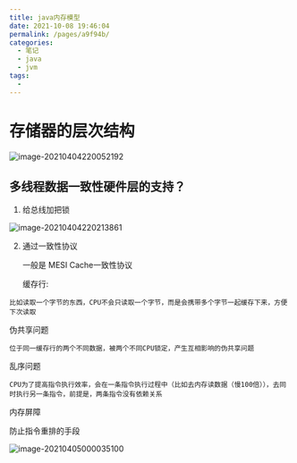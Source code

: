 ```yaml
---
title: java内存模型
date: 2021-10-08 19:46:04
permalink: /pages/a9f94b/
categories:
  - 笔记
  - java
  - jvm
tags:
  - 
---
```



# 存储器的层次结构

![image-20210404220052192](https://gitee.com/zxqzhuzhu/imgs/raw/master/image-20210404220052192.png)



## 多线程数据一致性硬件层的支持？

1. 给总线加把锁

![image-20210404220213861](https://gitee.com/zxqzhuzhu/imgs/raw/master/image-20210404220213861.png)

2. 通过一致性协议

   一般是 MESI Cache一致性协议

   

   

   

   缓存行:

```
比如读取一个字节的东西，CPU不会只读取一个字节，而是会携带多个字节一起缓存下来，方便下次读取
```



伪共享问题

```
位于同一缓存行的两个不同数据，被两个不同CPU锁定，产生互相影响的伪共享问题

```

乱序问题

```
CPU为了提高指令执行效率，会在一条指令执行过程中（比如去内存读数据（慢100倍）），去同时执行另一条指令，前提是，两条指令没有依赖关系
```



内存屏障

防止指令重排的手段

![image-20210405000035100](https://gitee.com/zxqzhuzhu/imgs/raw/master/image-20210405000035100.png)